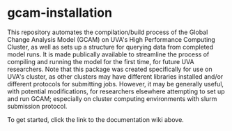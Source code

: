 # gcam-installation
This repository automates the compilation/build process of the Global Change Analysis Model (GCAM) on UVA's High Performance Computing Cluster, as well as sets up a structure for querying data from completed model runs.  It is made publically available to streamline the process of compiling and running the model for the first time, for future UVA researchers. Note that this package was created specifically for use on UVA's cluster, as other clusters may have different libraries installed and/or different protocols for submitting jobs. However, it may be generally useful, with potential modifications, for researchers elsewhere attempting to set up and run GCAM; especially on cluster computing environments with slurm submission protocol.  

To get started, click the link to the documentation wiki above. 





